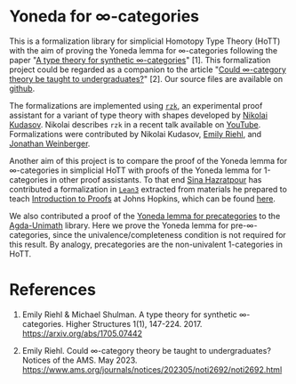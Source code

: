 # Yoneda for ∞-categories

This is a formalization library for simplicial Homotopy Type Theory (HoTT) with the aim of proving the Yoneda lemma for ∞-categories following the paper "[A type theory for synthetic ∞-categories](https://higher-structures.math.cas.cz/api/files/issues/Vol1Iss1/RiehlShulman)" [1]. This formalization project could be regarded as a companion to the article "[Could ∞-category theory be taught to undergraduates?](https://www.ams.org/journals/notices/202305/noti2692/noti2692.html)" [2]. Our source files are available on [github](https://github.com/emilyriehl/).

The formalizations are implemented using [`rzk`](https://github.com/fizruk/rzk), an experimental proof assistant for a variant of type theory with shapes developed by [Nikolai Kudasov](https://fizruk.github.io/). Nikolai describes `rzk` in a recent talk available on [YouTube](https://youtu.be/QeHcX0gx2uY). Formalizations were contributed by Nikolai Kudasov, [Emily Riehl](https://emilyriehl.github.io/), and [Jonathan Weinberger](https://sites.google.com/view/jonathanweinberger).

Another aim of this project is to compare the proof of the Yoneda lemma for ∞-categories in simplicial HoTT with proofs of the Yoneda lemma for 1-categories in other proof assistants. To that end [Sina Hazratpour](https://sinhp.github.io/) has contributed a formalization in [`Lean3`](https://leanprover-community.github.io/) extracted from materials he prepared to teach [Introduction to Proofs](https://sinhp.github.io/teaching/2022-introduction-to-proofs-with-Lean) at Johns Hopkins, which can be found [here](https://github.com/emilyriehl/yoneda/blob/master/lean/yoneda.lean).

We also contributed a proof of the [Yoneda lemma for precategories](https://unimath.github.io/agda-unimath/category-theory.yoneda-lemma-precategories.html) to the [Agda-Unimath](https://unimath.github.io/agda-unimath/) library. Here we prove the Yoneda lemma for pre-∞-categories, since the univalence/completeness condition is not required for this result. By analogy, precategories are the non-univalent 1-categories in HoTT.

# References

1. Emily Riehl & Michael Shulman. A type theory for synthetic ∞-categories. Higher Structures 1(1), 147-224. 2017. https://arxiv.org/abs/1705.07442

2. Emily Riehl. Could ∞-category theory be taught to undergraduates? Notices of the AMS. May 2023. https://www.ams.org/journals/notices/202305/noti2692/noti2692.html
